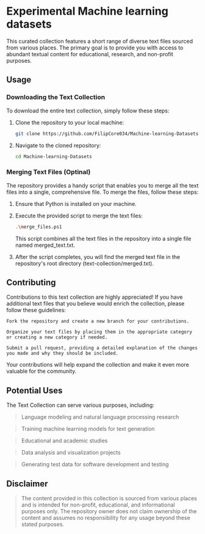 #  Experimental Machine learning datasets
This curated collection features a short range of diverse text files sourced from various places. The primary goal is to provide you with access to abundant textual content for educational, research, and non-profit purposes.

## Usage

### Downloading the Text Collection

To download the entire text collection, simply follow these steps:

1. Clone the repository to your local machine:

   ```bash
   git clone https://github.com/FilipCore034/Machine-learning-Datasets.git
   ```
2. Navigate to the cloned repository:
   ```bash 
   cd Machine-learning-Datasets
   ```
### Merging Text Files (Optinal)

The repository provides a handy script that enables you to merge all the text files into a single, comprehensive file. To merge the files, follow these steps:

1. Ensure that Python is installed on your machine.
2. Execute the provided script to merge the text files:
    ```bash
    .\merge_files.ps1
    ```
    This script combines all the text files in the repository into a single file named merged_text.txt.

3. After the script completes, you will find the merged text file in the repository's root directory (text-collection/merged.txt).

## Contributing

Contributions to this text collection are highly appreciated! If you have additional text files that you believe would enrich the collection, please follow these guidelines:

    Fork the repository and create a new branch for your contributions.

    Organize your text files by placing them in the appropriate category or creating a new category if needed.

    Submit a pull request, providing a detailed explanation of the changes you made and why they should be included.

Your contributions will help expand the collection and make it even more valuable for the community.
## Potential Uses

The Text Collection can serve various purposes, including:

>   Language modeling and natural language processing research

>   Training machine learning models for text generation

>  Educational and academic studies

>  Data analysis and visualization projects

>  Generating test data for software development and testing

## Disclaimer

> The content provided in this collection is sourced from various places and is intended for non-profit, educational, and informational purposes only. The repository owner does not claim ownership of the content and assumes no responsibility for any usage beyond these stated purposes.
